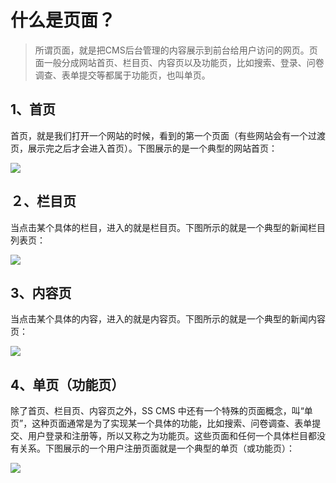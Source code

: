 # 什么是页面？

> 所谓页面，就是把CMS后台管理的内容展示到前台给用户访问的网页。页面一般分成网站首页、栏目页、内容页以及功能页，比如搜索、登录、问卷调查、表单提交等都属于功能页，也叫单页。

## 1、首页

首页，就是我们打开一个网站的时候，看到的第一个页面（有些网站会有一个过渡页，展示完之后才会进入首页）。下图展示的是一个典型的网站首页：
 
![](/assets/204.jpg)

## ２、栏目页

当点击某个具体的栏目，进入的就是栏目页。下图所示的就是一个典型的新闻栏目列表页：

![](/assets/205.jpg)

## 3、内容页 

当点击某个具体的内容，进入的就是内容页。下图所示的就是一个典型的新闻内容页：

![](/assets/206.jpg) 

## 4、单页（功能页）

除了首页、栏目页、内容页之外，SS CMS 中还有一个特殊的页面概念，叫“单页”，这种页面通常是为了实现某一个具体的功能，比如搜索、问卷调查、表单提交、用户登录和注册等，所以又称之为功能页。这些页面和任何一个具体栏目都没有关系。下图展示的一个用户注册页面就是一个典型的单页（或功能页）：

![](/assets/207.jpg)

